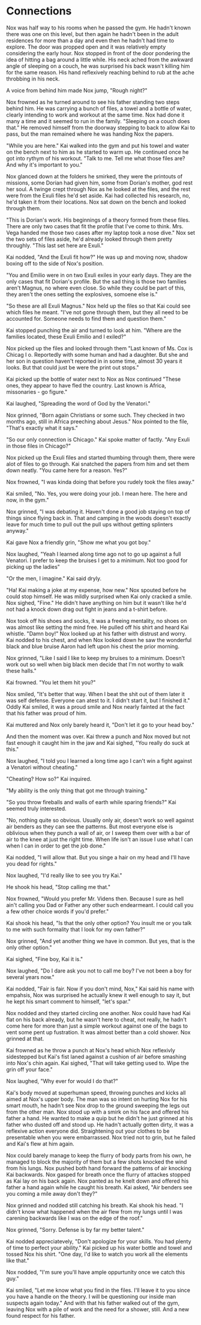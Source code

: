 # Connections

Nox was half way to his rooms when he passed the gym.  He hadn't known there was one on this level, but then again he hadn't been in the adult residences for more than a day and even then he hadn't had time to explore.  The door was propped open and it was relatively empty considering the early hour.  Nox stopped in front of the door pondering the idea of hitting a bag around a little while.  His neck ached from the awkward angle of sleeping on a couch, he was surprised his back wasn't killing him for the same reason.  His hand reflexively reaching behind to rub at the ache throbbing in his neck.

A voice from behind him made Nox jump, "Rough night?"

Nox frowned as he turned around to see his father standing two steps behind him.  He was carrying a bunch of files, a towel and a bottle of water, clearly intending to work and workout at the same time.  Nox had done it many a time and it seemed to run in the family.   "Sleeping on a couch does that."  He removed himself from the doorway stepping to back to allow Kai to pass, but the man remained where he was handing Nox the papers.  

"While you are here."  Kai walked into the gym and put his towel and water on the bench next to him as he started to warm up.  He continued once he got into rythym of his workout.  "Talk to me.  Tell me what those files are?  And why it's important to you."

Nox glanced down at the folders he smirked, they were the printouts of missions, some Dorian had given him, some from Dorian's mother, god rest her soul.  A twinge crept through Nox as he looked at the files, and the rest were from the Exuli files he'd set aside.  Kai had collected his research, no, he'd taken it from their locations.  Nox sat down on the bench and looked through them. 

"This is Dorian's work.  His beginnings of a theory formed from these files.  There are only two cases that fit the profile that I've come to think.  Mrs. Vega handed me those two cases after my laptop took a nose dive."  Nox set the two sets of files aside, he'd already looked through them pretty throughly.  "This last set here are Exuli."

Kai nodded, "And the Exuli fit how?"  He was up and moving now, shadow boxing off to the side of Nox's position.

"You and Emilio were in on two Exuli exiles in your early days.  They are the only cases that fit Dorian's profile.  But the sad thing is those two families aren't Magnus, no where even close.  So while they could be part of this, they aren't the ones setting the explosives, somoene else is."

"So these are all Exuli Magnus."  Nox held up the files so that Kai could see which files he meant.  "I've not gone through them, but they all need to be accounted for.  Someone needs to find them and question them."

Kai stopped punching the air and turned to look at him.  "Where are the families located, these Exuli Emilio and I exiled?"

Nox picked up the files and looked through them "Last known of Ms. Cox is Chicag  I o.  Reportedly with some human and had a daughter.  But she and her son in question haven't reported in in some time, almost 30 years it looks.  But that could just be were the print out stops."

Kai picked up the bottle of water next to Nox as Nox continued "These ones, they appear to have fled the country.  Last known is Africa, missonaries - go figure."

Kai laughed, "Spreading the word of God by the Venatori."  

Nox grinned, "Born again Christians or some such.  They checked in two months ago, still in Africa preeching about Jesus."  Nox pointed to the file, "That's exactly what it says."

"So our only connection is Chicago."  Kai spoke matter of factly.  "Any Exuli in those files in Chicago?"

Nox picked up the Exuli files and started thumbing through them, there were alot of files to go through.  Kai snatched the papers from him and set them down neatly.  "You came here for a reason.  Yes?"

Nox frowned, "I was kinda doing that before you rudely took the files away."

Kai smiled, "No.  Yes, you were doing your job.  I mean here.  The here and now, in the gym."

Nox grinned, "I was debating it.  Haven't done a good job staying on top of things since flying back in.  That and camping in the woods doesn't exactly leave for much time to pull out the pull ups without getting splinters anyway."

Kai gave Nox a friendly grin, "Show me what you got boy."

Nox laughed, "Yeah I learned along time ago not to go up against a full Venatori.  I prefer to keep the bruises I get to a minimum.  Not too good for picking up the ladies"

"Or the men, I imagine."  Kai said dryly.

"Ha!  Kai making a joke at my expense, how new."  Nox spouted before he could stop himself.  He was mildly surprised when Kai only cracked a smile.  Nox sighed, "Fine."  He didn't have anything on him but it wasn't like he'd not had a knock down drag out fight in jeans and a t-shirt before. 

Nox took off his shoes and socks, it was a freeing mentality, no shoes on was almost like setting the mind free.  He pulled off his shirt and heard Kai whistle.  "Damn boy!"  Nox looked up at his father with distrust and worry.  Kai nodded to his chest, and when Nox looked down he saw the wonderful black and blue bruise Aaron had left upon his chest the prior morning.

Nox grinned, "Like I said I like to keep my bruises to a minimum.  Doesn't work out so well when big black men decide that I'm not worthy to walk these halls."  

Kai frowned.  "You let them hit you?"

Nox smiled, "It's better that way.  When I beat the shit out of them later it was self defense.  Everyone can atest to it.  I didn't start it, but I finished it."  Oddly Kai smiled, it was a proud smile and Nox nearly fainted at the fact that his father was proud of him.

Kai muttered and Nox only barely heard it, "Don't let it go to your head boy."

And then the moment was over.  Kai threw a punch and Nox moved but not fast enough it caught him in the jaw and Kai sighed, "You really do suck at this."

Nox laughed, "I told you I learned a long time ago I can't win a fight against a Venatori without cheating."

"Cheating?  How so?"  Kai inquired.

"My ability is the only thing that got me through training."

"So you throw fireballs and walls of earth while sparing friends?"  Kai seemed truly interested.

"No, nothing quite so obvious.  Usually only air, doesn't work so well against air benders as they can see the patterns.  But most everyone else is oblivious when they punch a wall of air, or I sweep them over with a bar of air to the knee at just the right time.  When life isn't an issue I use what I can when I can in order to get the job done."

Kai nodded, "I will allow that.  But you singe a hair on my head and I'll have you dead for rights."

Nox laughed, "I'd really like to see you try Kai."

He shook his head, "Stop calling me that."

Nox frowned, "Would you prefer Mr. Videns then.  Because I sure as hell ain't calling you Dad or Father any other such endearmeant.  I could call you a few other choice words if you'd prefer."

Kai shook his head, "Is that the only other option?  You insult me or you talk to me with such formality that I look for my own father?"

Nox grinned, "And yet another thing we have in common.  But yes, that is the only other option."

Kai sighed, "Fine boy, Kai it is."

Nox laughed, "Do I dare ask you not to call me boy?  I've not been a boy for several years now."

Kai nodded, "Fair is fair.  Now if you don't mind, Nox," Kai said his name with empahsis, Nox was surprised he actually knew it well enough to say it, but he kept his smart comment to himself, "let's spar."

Nox nodded and they started circling one another.  Nox could have had Kai flat on his back already, but he wasn't here to cheat, not really, he hadn't come here for more than just a simple workout against one of the bags to vent some pent up fustration.  It was almost better than a cold shower.  Nox grinned at that.

Kai frowned as he throw a punch at Nox's head which Nox reflexivly sidestepped but Kai's fist laned against a cushion of air before smashing into Nox's chin again.  Kai sighed, "That will take getting used to.  Wipe the grin off your face."

Nox laughed, "Why ever for would I do that?"

Kai's body moved at superhuman speed, throwing punches and kicks all aimed at Nox's upper body.  The man was so intent on hurting Nox for his smart mouth, he hadn't see Nox drop to the ground sweeping the legs out from the other man.  Nox stood up with a smirk on his face and offered his father a hand.  He wanted to make a quip but he didn't he just grinned at his father who dusted off and stood up.  He hadn't actually gotten dirty, it was a reflexive action everyone did.  Straightening out your clothes to be presentable when you were embarrassed.  Nox tried not to grin, but he failed and Kai's flew at him again.

Nox could barely manage to keep the flurry of body parts from his own, he managed to block the majority of them but a few shots knocked the wind from his lungs.  Nox pushed both hand forward the patterns of air knocking Kai backwards.  Nox gasped for breath once the flurry of attackes stopped as Kai lay on his back again.  Nox panted as he knelt down and offered his father a hand again while he caught his breath.  Kai asked, "Air benders see you coming a mile away don't they?"

Nox grinned and nodded still catching his breath.  Kai shook his head.  "I didn't know what happened when the air flew from my lungs until I was carening backwards like I was on the edge of the roof."

Nox grinned, "Sorry.  Defense is by far my better talent."

Kai nodded appreciatevely, "Don't apologize for your skills.  You had plenty of time to perfect your ability."  Kai picked up his water bottle and towel and tossed Nox his shirt.  "One day, I'd like to watch you work all the elements like that."

Nox nodded, "I'm sure you'll have ample oppurtunity once we catch this guy."

Kai smiled, "Let me know what you find in the files.  I'll leave it to you since you have a handle on the theory.  I will be questioning our inside man suspects again today."  And with that his father walked out of the gym, leaving Nox with a pile of work and the need for a shower, still.  And a new found respect for his father.

